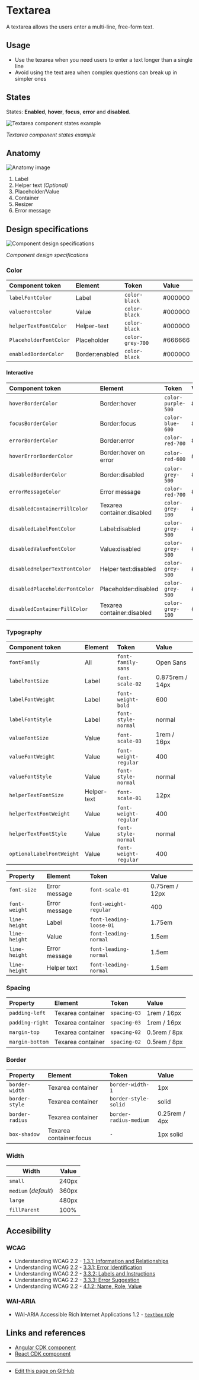 # Textarea

A textarea allows the users enter a multi-line, free-form text.

## Usage

* Use the texarea when you need users to enter a text longer than a single line
* Avoid using the text area when complex questions can break up in simpler ones 
## States


States: **Enabled**, **hover**, **focus**, **error** and **disabled**.

![Textarea component states example](images/textarea_states.png)

_Textarea component states example_
## Anatomy


![Anatomy image](images/textarea_anatomy.png)

1. Label
2. Helper text _(Optional)_
3. Placeholder/Value
4. Container
5. Resizer
6. Error message


## Design specifications

![Component design specifications](images/textarea_specs.png)

_Component design specifications_

### Color

| Component token          | Element            | Token                   | Value             |
| :----------------------- | :----------------- | :---------------------- | :---------------- |
| `labelFontColor`         | Label              | `color-black`           | #000000           |
| `valueFontColor`         | Value              | `color-black`           | #000000           |
| `helperTextFontColor`    | Helper-text        | `color-black`           | #000000           |
| `PlaceholderFontColor`   | Placeholder        | `color-grey-700`        | #666666           |
| `enabledBorderColor`     | Border:enabled     | `color-black`           | #000000           |


#### Interactive

| Component token                 | Element                     | Token                   | Value           |
| :------------------------------ | :-------------------------- | :---------------------- | :-------------- |
| `hoverBorderColor`              | Border:hover                | `color-purple-500`      | #a46ede         |
| `focusBorderColor`              | Border:focus                | `color-blue-600`        | #0095ff         |
| `errorBorderColor`              | Border:error                | `color-red-700`         | #d0011b         |
| `hoverErrorBorderColor`         | Border:hover on error       | `color-red-600`         | #fe0123         |
| `disabledBorderColor`           | Border:disabled             | `color-grey-500`        | #999999         |
| `errorMessageColor`             | Error message               | `color-red-700`         | #d0011b         |
| `disabledContainerFillColor`    | Texarea container:disabled  | `color-grey-100`        | #f2f2f2         |
| `disabledLabelFontColor`        | Label:disabled              | `color-grey-500`        | #999999         |
| `disabledValueFontColor`        | Value:disabled              | `color-grey-500`        | #999999         |
| `disabledHelperTextFontColor`   | Helper text:disabled        | `color-grey-500`        | #999999         |
| `disabledPlaceholderFontColor`  | Placeholder:disabled        | `color-grey-500`        | #999999         |
| `disabledContainerFillColor`    | Texarea container:disabled  | `color-grey-100`        | #f2f2f2         |





### Typography


| Component token           | Element        | Token                   | Value             |
| :------------------------ | :------------- | :---------------------- | :---------------- |
| `fontFamily`              | All            | `font-family-sans`      | Open Sans         |
| `labelFontSize`           | Label          | `font-scale-02`         | 0.875rem / 14px   |
| `labelFontWeight`         | Label          | `font-weight-bold`      | 600               |
| `labelFontStyle`          | Label          | `font-style-normal`     | normal            |
| `valueFontSize`           | Value          | `font-scale-03`         | 1rem / 16px       |
| `valueFontWeight`         | Value          | `font-weight-regular`   | 400               |
| `valueFontStyle`          | Value          | `font-style-normal`     | normal            |
| `helperTextFontSize`      | Helper-text    | `font-scale-01`         | 12px              |
| `helperTextFontWeight`    | Value          | `font-weight-regular`   | 400               |
| `helperTextFontStyle`     | Value          | `font-style-normal`     | normal            |
| `optionalLabelFontWeight` | Value          | `font-weight-regular`   | 400               |



| Property        | Element        | Token                   | Value           |
| :-------------- | :------------- | :---------------------- | :-------------- |
| `font-size`     | Error message  | `font-scale-01`         | 0.75rem / 12px  |
| `font-weight`   | Error message  | `font-weight-regular`   | 400             |
| `line-height`   | Label          | `font-leading-loose-01` | 1.75em          |
| `line-height`   | Value          | `font-leading-normal`   | 1.5em           |
| `line-height`   | Error message  | `font-leading-normal`   | 1.5em           |
| `line-height`   | Helper text    | `font-leading-normal`   | 1.5em           |


### Spacing


| Property        | Element           | Token             | Value           |
| :-------------- | :---------------- | :---------------- | :-------------- |
| `padding-left`  | Texarea container | `spacing-03`      | 1rem / 16px     |
| `padding-right` | Texarea container | `spacing-03`      | 1rem / 16px     |
| `margin-top`    | Texarea container | `spacing-02`      | 0.5rem / 8px    |
| `margin-bottom` | Texarea container | `spacing-02`      | 0.5rem / 8px    |

### Border

| Property        | Element                 | Token                    | Value           |
| :-------------- | :---------------------- | :----------------------- | :-------------- |
| `border-width`  | Texarea container       | `border-width-1`         | 1px             |
| `border-style`  | Texarea container       | `border-style-solid`     | solid           |
| `border-radius` | Texarea container       | `border-radius-medium`   | 0.25rem / 4px   |
| `box-shadow`    | Texarea container:focus | `-`                      | 1px solid       |

### Width

| Width                | Value |
| -------------------- | ----- |
| `small`              | 240px |
| `medium` (_default_) | 360px |
| `large`              | 480px |
| `fillParent`         | 100%  |



## Accesibility

### WCAG 

* Understanding WCAG 2.2 - [1.3.1: Information and Relationships](https://www.w3.org/WAI/WCAG22/Understanding/info-and-relationships)
* Understanding WCAG 2.2 - [3.3.1: Error Identification](https://www.w3.org/WAI/WCAG22/Understanding/error-identification)
* Understanding WCAG 2.2 - [3.3.2: Labels and Instructions](https://www.w3.org/WAI/WCAG22/Understanding/labels-or-instructions) 
* Understanding WCAG 2.2 - [3.3.3: Error Suggestion](https://www.w3.org/WAI/WCAG22/Understanding/error-suggestion) 
* Understanding WCAG 2.2 - [4.1.2: Name, Role, Value](https://www.w3.org/WAI/WCAG22/Understanding/name-role-value) 

### WAI-ARIA

* WAI-ARIA Accessible Rich Internet Applications 1.2 - [`textbox` role](https://www.w3.org/TR/wai-aria-1.2/#textbox)


## Links and references



* [Angular CDK component](https://developer.dxc.com/tools/react/next/#/components/textarea)
* [React CDK component](https://developer.dxc.com/tools/angular/next/#/components/textarea)

____________________________________________________________

* [Edit this page on GitHub](url)

